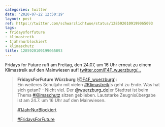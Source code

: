 ```yaml
---
categories: twitter
date: '2020-07-22 12:50:19'
layout: post
ref: https://twitter.com/schwarzlichtwue/status/1285920109199065093
tags:
- fridaysforfuture
- klimastreik
- 1jahrnurblockiert
- klimaschutz
title: 1285920109199065093
---
```

Fridays for Future ruft am Freitag, den 24.07, um 16 Uhr erneut zu einem Klimastreik auf den Mainwiesen auf! [twitter.com/F4F_wuerzburg/…](https://twitter.com/F4F_wuerzburg/status/1285577038649229312)
> <b>FridaysForFuture Würzburg</b> ([@F4F_wuerzburg](https://twitter.com/F4F_wuerzburg)):  
>Ein weiteres Schuljahr mit vielen [#Klimastreik](/t/klimastreik)|s geht zu Ende. Was hat sich getan? - Nicht viel. Der [@wuerzburg_de](https://twitter.com/wuerzburg_de)|er Stadtrat ist beim Thema [#Klimaschutz](/t/klimaschutz) sitzen geblieben. Lautstarke Zeugnisübergabe ist am 24.7. um 16 Uhr auf den Mainwiesen.  
>  
>[#1JahrNurBlockiert](/t/1jahrnurblockiert)   
>  
>[#FridaysForFuture](/t/fridaysforfuture)   

